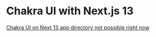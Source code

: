 # Chakra UI with Next.js 13

[Chakra UI on Next 13 app directory not possible right now](https://twitter.com/Panaverse_edu/status/1585258960629956608)
